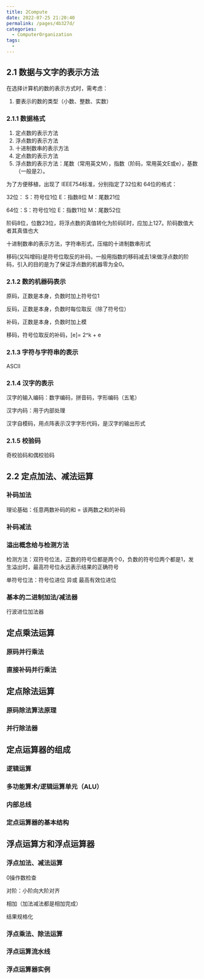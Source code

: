 ```yaml
---
title: 2Compute
date: 2022-07-25 21:20:40
permalink: /pages/4b327d/
categories:
  - ComputerOrganization
tags:
  - 
---
```

## 2.1 数据与文字的表示方法

在选择计算机的数的表示方式时，需考虑：

1. 要表示的数的类型（小数、整数、实数）

### 2.1.1 数据格式

1. 定点数的表示方法
2. 浮点数的表示方法
3. 十进制数串的表示方法
4. 定点数的表示方法
5. 浮点数的表示方法：尾数（常用英文M），指数（阶码，常用英文E或e），基数（一般是2）。

为了方便移植，出现了 IEEE754标准，分别指定了32位和 64位的格式：

32位：  S：符号位1位          E：指数8位        M：尾数21位

64位：S：符号位1位          E：指数11位        M：尾数52位

阶码8位，位数23位，将浮点数的真值转化为阶码E时，应加上127。阶码数值大者其真值也大

十进制数串的表示方法，字符串形式，压缩的十进制数串形式

移码(又叫增码)是符号位取反的补码，一般用指数的移码减去1来做浮点数的阶码，引入的目的是为了保证浮点数的机器零为全0。

### 2.1.2 数的机器码表示

原码，正数是本身，负数时加上符号位1

反码，正数是本身，负数时每位取反（除了符号位）

补码，正数是本身，负数时加上模

移码，符号位取反的补码，[e]= 2^k + e

### 2.1.3 字符与字符串的表示

ASCII

### 2.1.4 汉字的表示

汉字的输入编码：数字编码，拼音码，字形编码（五笔）

汉字内码：用于内部处理

汉字自模码，用点阵表示汉字字形代码，是汉字的输出形式

### 2.1.5 校验码

奇校验码和偶校验码

## 2.2 定点加法、减法运算

### 补码加法

理论基础：任意两数补码的和 = 该两数之和的补码

### 补码减法

### 溢出概念给与检测方法

检测方法：双符号位法，正数的符号位都是两个0，负数的符号位两个都是1，发生溢出时，最高符号位永远表示结果的正确符号

单符号位法：符号位进位  异或   最高有效位进位

### 基本的二进制加法/减法器

行波进位加法器

## 定点乘法运算

### 原码并行乘法

### 直接补码并行乘法

## 定点除法运算

### 原码除法算法原理

### 并行除法器

## 定点运算器的组成

### 逻辑运算

### 多功能算术/逻辑运算单元（ALU）

### 内部总线

### 定点运算器的基本结构

## 浮点运算方和浮点运算器

### 浮点加法、减法运算

0操作数检查

对阶：小阶向大阶对齐

相加（加法减法都是相加完成）

结果规格化

### 浮点乘法、除法运算

### 浮点运算流水线

### 浮点运算器实例